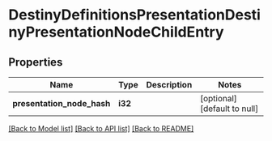 # DestinyDefinitionsPresentationDestinyPresentationNodeChildEntry

## Properties
Name | Type | Description | Notes
------------ | ------------- | ------------- | -------------
**presentation_node_hash** | **i32** |  | [optional] [default to null]

[[Back to Model list]](../README.md#documentation-for-models) [[Back to API list]](../README.md#documentation-for-api-endpoints) [[Back to README]](../README.md)


